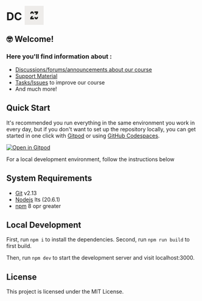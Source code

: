 # DC <img src="https://github.com/dcTeam23/course/blob/main/23.gif?raw=true" alt="logo 23" width="50" height="50" style="margin-bottom: -12px;" />

## 🤓 Welcome!

### Here you'll find information about :

* [Discussions/forums/announcements about our course](https://github.com/orgs/dcTeam23/discussions)
* [Support Material](https://github.com/dcTeam23/course/tree/main/content/fundamentals) 
* [Tasks/Issues](https://github.com/dcTeam23/course/issues) to improve our course 
* And much more!


## Quick Start

It's recommended you run everything in the same environment you work in every
day, but if you don't want to set up the repository locally, you can get started
in one click with [Gitpod](https://gitpod.io) or using [GitHub Codespaces](https://github.com/features/codespaces).

[![Open in Gitpod](https://gitpod.io/button/open-in-gitpod.svg)](https://gitpod.io/#https://github.com/dcteam23/course)

For a local development environment, follow the instructions below


## System Requirements

- [Git][git] v2.13
- [Nodejs][node] lts (20.6.1)
- [npm][npm] 8 opr greater


## Local Development

First, run `npm i` to install the dependencies.
Second, run `npm run build` to first build.
 
Then, run `npm dev` to start the development server and visit localhost:3000.

## License

This project is licensed under the MIT License.


[npm]: https://www.npmjs.com/
[node]: https://nodejs.org
[git]: https://git-scm.com/